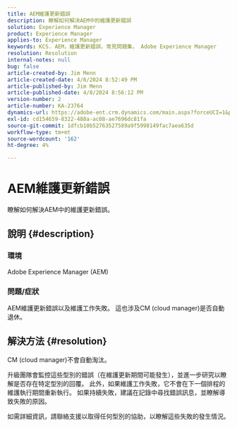 ```yaml
---
title: AEM維護更新錯誤
description: 瞭解如何解決AEM中的維護更新錯誤
solution: Experience Manager
product: Experience Manager
applies-to: Experience Manager
keywords: KCS. AEM，維護更新錯誤，常見問題集， Adobe Experience Manager
resolution: Resolution
internal-notes: null
bug: false
article-created-by: Jim Menn
article-created-date: 4/8/2024 8:52:49 PM
article-published-by: Jim Menn
article-published-date: 4/8/2024 8:56:12 PM
version-number: 2
article-number: KA-23764
dynamics-url: https://adobe-ent.crm.dynamics.com/main.aspx?forceUCI=1&pagetype=entityrecord&etn=knowledgearticle&id=c7541cf3-e9f5-ee11-a1fe-6045bd006268
exl-id: cd154659-8322-488a-ac08-ae7696dc81fa
source-git-commit: 1dfcb10b52763527589a9f5998149fac7aea635d
workflow-type: tm+mt
source-wordcount: '162'
ht-degree: 4%

---
```


# AEM維護更新錯誤


瞭解如何解決AEM中的維護更新錯誤。

## 說明 {#description}


### 環境

Adobe Experience Manager (AEM)

### 問題/症狀

AEM維護更新錯誤以及維護工作失敗。 這也涉及CM (cloud manager)是否自動退休。


## 解決方法 {#resolution}


CM (cloud manager)不會自動淘汰。

升級團隊會監控這些型別的錯誤（在維護更新期間可能發生），並進一步研究以瞭解是否存在特定型別的回覆。
此外，如果維護工作失敗，它不會在下一個排程的維護執行期間重新執行。 如果持續失敗，建議在記錄中尋找錯誤訊息，並瞭解導致失敗的原因。

如需詳細資訊，請聯絡支援以取得任何型別的協助，以瞭解這些失敗的發生情況。
